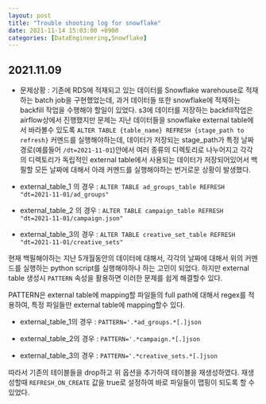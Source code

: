 ```yaml
---
layout: post
title: "Trouble shooting log for snowflake"
date: 2021-11-14 15:03:00 +0900
categories: [DataEngineering,Snowflake]
---
```


## 2021.11.09
- 문제상황 : 기존에 RDS에 적재되고 있는 데이터를 Snowflake warehouse로 적재하는 batch job을 구현했었는데, 과거 데이터들 또한 snowflake에 적재하는 backfill 작업을 수행해야 할일이 있었다. s3에 데이터를 저장하는 backfill작업은 airflow상에서 진행했지만 문제는 지난 데이터들을 snowflake external table에서 바라볼수 있도록 `ALTER TABLE {table_name} REFRESH {stage_path to refresh}` 커멘드를 실행해야하는데, 데이터가 저장되는 stage_path가 특정 날짜 경로(예를들어 `/dt=2021-11-01`)안에서 여러 종류의 디렉토리로 나누어지고 각각의 디렉토리가 독립적인 external table에서 사용되는 데이터가 저장되어있어서 백필할 모든 날짜에 대해서 아래 커멘드를 실행해야하는 번거로운 상황이 발생했다.

- external_table_1 의 경우 : `ALTER TABLE ad_groups_table REFRESH "dt=2021-11-01/ad_groups"`

- external_table_2 의 경우 : `ALTER TABLE campaign_table REFRESH "dt=2021-11-01/campaign.json"`

- external_table_3의 경우 : `ALTER TABLE creative_set_table REFRESH "dt=2021-11-01/creative_sets"`

현재 백필해야하는 지난 5개월동안의 데이터에 대해서, 각각의 날짜에 대해서 위의 커멘드를 실행하는 python script를 실행해야하나 하는 고민이 되었다. 하지만 external table 생성시 `PATTERN` 속성을 활용하면 이러한 문제를 쉽게 해결할수 있다.

PATTERN은 external table에 mapping할 파일들의 full path에 대해서 regex를 적용하여, 특정 파일들만 external table에 mapping할수 있다.

- external_table_1의 경우 : `PATTERN='.*ad_groups.*[.]json`

- external_table_2의 경우 : `PATTERN='.*campaign.*[.]json`

- external_table_3의 경우 : `PATTERN='.*creative_sets.*[.]json`

따라서 기존의 테이블들을 drop하고 위 옵션을 추가하여 테이블을 재생성하였다. 재생성할때 `REFRESH_ON_CREATE` 값을 true로 설정하여 바로 파일들이 맵핑이 되도록 할 수 있었다.


